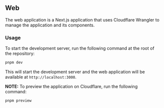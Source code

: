 ## Web

The web application is a Next.js application that uses Cloudflare Wrangler to manage the application and its components.

### Usage

To start the development server, run the following command at the root of the repository:

```bash
pnpm dev
```

This will start the development server and the web application will be available at `http://localhost:3000`.

**NOTE:** To preview the application on Cloudflare, run the following command:

```bash
pnpm preview
```
